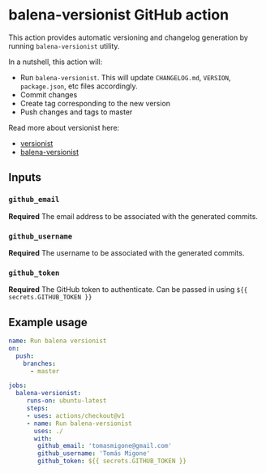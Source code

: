 # balena-versionist GitHub action

This action provides automatic versioning and changelog generation by running `balena-versionist` utility.

In a nutshell, this action will:

- Run `balena-versionist`. This will update `CHANGELOG.md`, `VERSION`, `package.json`, etc files accordingly.
- Commit changes
- Create tag corresponding to the new version
- Push changes and tags to master

Read more about versionist here:
- [versionist](https://github.com/balena-io/versionist)
- [balena-versionist](https://github.com/balena-io/balena-versionist)

## Inputs

### `github_email`

**Required** The email address to be associated with the generated commits.

### `github_username`

**Required** The username to be associated with the generated commits.

### `github_token`

**Required** The GitHub token to authenticate. Can be passed in using `${{ secrets.GITHUB_TOKEN }}`

## Example usage

```yaml
name: Run balena versionist
on:
  push:
    branches:
      - master

jobs:
  balena-versionist:
     runs-on: ubuntu-latest
     steps: 
     - uses: actions/checkout@v1
     - name: Run balena-versionist
       uses: ./
       with:
        github_email: 'tomasmigone@gmail.com'
        github_username: 'Tomás Migone'
        github_token: ${{ secrets.GITHUB_TOKEN }}
```
